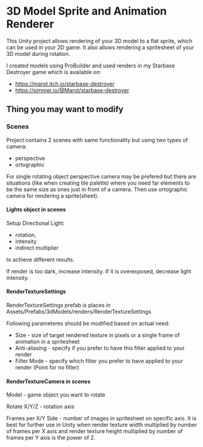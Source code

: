 # 3D Model Sprite and Animation Renderer

This Unity project allows rendering of your 3D model to a flat sprite, which can be used in your 2D game.
It also allows rendering a spritesheet of your 3D model during rotation.

I created models using ProBuilder and used renders in my Starbase Destroyer game which is available on:

* https://marot.itch.io/starbase-destroyer
* https://simmer.io/@Marot/starbase-destroyer

## Thing you may want to modify

### Scenes

Project contains 2 scenes with same functionality but using two types of camera:

* perspective
* ortographic 

For single rotating object perspective camera may be prefered but there are situations (like when creating tile palette)
where you need far elements to be the same size as ones just in front of a camera. Then use ortographic camera for rendering a sprite(sheet).

#### **Lights** object in scenes

Setup Directional Light:

* rotation, 
* intensity 
* indirect multiplier 

to achieve different results.

If render is too dark, increase intensity.
If it is overexposed, decrease light intensity.

#### RenderTextureSettings

RenderTextureSettings prefab is places in Assets/Prefabs/3dModels/renders/RenderTextureSettings

Following parameteres should be modified based on actual need:

* Size - size of target rendered texture in pixels or a single frame of animation in a spritesheet
* Anti-aliasing - specify if you prefer to have this filter applied to your render
* Filter Mode - specify which filter you prefer to have applied to your render (Point for no filter)

#### RenderTextureCamera in scenes

Model - game object you want to rotate

Rotate X/Y/Z - rotation axis

Frames per X/Y Side - number of images in spritesheet on specific axis. It is best for further use in Unity when render texture width multiplied by number of frames per X axis and render texture height multiplied by number of frames per Y axis is the power of 2. 